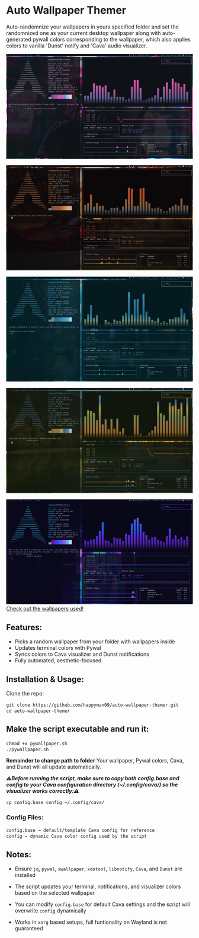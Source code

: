 # **Auto Wallpaper Themer**

Auto-randomnize your wallpapers in yours specified folder and set the randomnized one as your current desktop wallpaper along with auto-generated pywall colors corresponding to the wallpaper, which also applies colors to vanilla 'Dunst' notify and 'Cava' audio visualizer.

![Alt demo](assets/Screenshot_20250820_165557.png)

![Alt demo](assets/Screenshot_20250820_165507.png)

![Alt demo](assets/Screenshot_20250820_165755.png)

![Alt demo](assets/Screenshot_20250820_165638.png)

![Alt demo](assets/Screenshot_20250820_165912-1.png)
<figcaptio><a href="https://github.com/happyman09/auto-wallpaper-themer/tree/main/assets">Check out the wallpapers used!</a></figcaption>

## Features:  
- Picks a random wallpaper from your folder with wallpapers inside 
- Updates terminal colors with Pywal 
- Syncs colors to Cava visualizer and Dunst notifications  
- Fully automated, aesthetic-focused  

## Installation & Usage:  
Clone the repo:  

```
git clone https://github.com/happyman09/auto-wallpaper-themer.git
cd auto-wallpaper-themer
```

## Make the script executable and run it:
```
chmod +x pywallpaper.sh
./pywallpaper.sh
```
**Remainder to change path to folder**
Your wallpaper, Pywal colors, Cava, and Dunst will all update automatically.

***⚠️Before running the script, make sure to copy both config.base and config to your Cava configuration directory (~/.config/cava/) so the visualizer works correctly:⚠️***

```
cp config.base config ~/.config/cava/
```

### Config Files:

    config.base → default/template Cava config for reference    
    config → dynamic Cava color config used by the script

## Notes:

   - Ensure `jq`, `pywal`, `xwallpaper`, `xdotool`, `libnotify`, `Cava`, and `Dunst` are installed

   - The script updates your terminal, notifications, and visualizer colors based on the selected wallpaper

   - You can modify `config.base` for default Cava settings and the script will overwrite `config` dynamically

   - Works in `xorg` based setups, full funtionality on Wayland is not guaranteed
